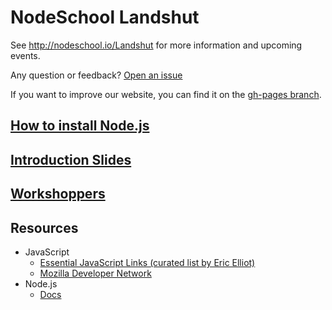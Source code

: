 # NodeSchool Landshut

See http://nodeschool.io/Landshut for more information and upcoming events.

Any question or feedback? [Open an issue](https://github.com/nodeschool/Landshut/issues)

If you want to improve our website, you can find it on the  [gh-pages branch](https://github.com/nodeschool/Landshut/tree/gh-pages).

## [How to install Node.js](https://github.com/nodeschool/organizers/wiki/New-Chapter-Setup#installation-instructions)

## [Introduction Slides](http://nodeschool.io/Landshut/slides/introduction) 

## [Workshoppers](http://nodeschool.io/#workshopper-list)

## Resources 

- JavaScript
  - [Essential JavaScript Links (curated list by Eric Elliot)](https://github.com/ericelliott/essential-javascript-links)
  - [Mozilla Developer Network](https://developer.mozilla.org/en-US/docs/Web/JavaScript) 
- Node.js
  - [Docs](https://nodejs.org/en/docs/)

